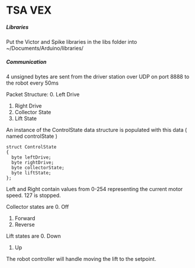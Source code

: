 # TSA VEX

##### Libraries 
Put the Victor and Spike libraries in the libs folder into ~/Documents/Arduino/libraries/


##### Communication
4 unsigned bytes are sent from the driver station over UDP on port 8888 to the robot every 50ms

Packet Structure:
0. Left Drive
1. Right Drive
2. Collector State
3. Lift State

An instance of the ControlState data structure is populated with this data ( named controlState )

```
struct ControlState
{
  byte leftDrive;
  byte rightDrive;
  byte collectorState; 
  byte liftState;
};
```


Left and Right contain values from 0-254 representing the current motor speed. 127 is stopped.

Collector states are
0. Off
1. Forward
2. Reverse

Lift states are
0. Down
1. Up

The robot controller will handle moving the lift to the setpoint.

